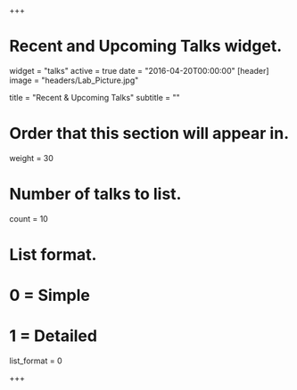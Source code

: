 +++
# Recent and Upcoming Talks widget.
widget = "talks"
active = true
date = "2016-04-20T00:00:00"
[header]
image = "headers/Lab_Picture.jpg"

title = "Recent & Upcoming Talks"
subtitle = ""

# Order that this section will appear in.
weight = 30

# Number of talks to list.
count = 10

# List format.
#   0 = Simple
#   1 = Detailed
list_format = 0

+++

